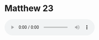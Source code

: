 # Matthew 23

<audio controls>
  <source src="https://openbible.com/audio/hays/BSB_40_Mat_023_H.mp3" type="audio/mp3" />
  <a href="https://openbible.com/audio/hays/BSB_40_Mat_023_H.mp3" download="https://openbible.com/audio/hays/BSB_40_Mat_023_H.mp3">Download MP3 audio</a>.
</audio>

<!--@include: @/bible/translations/bsb/40_mat/verses/023.md-->